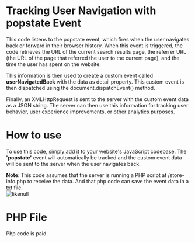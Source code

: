# Tracking User Navigation with popstate Event
This code listens to the popstate event, which fires when the user navigates back or forward in their browser history. When this event is triggered, the code retrieves the URL of the current search results page, the referrer URL (the URL of the page that referred the user to the current page), and the time the user has spent on the website.

This information is then used to create a custom event called <b>userNavigatedBack</b> with the data as detail property. This custom event is then dispatched using the document.dispatchEvent() method.

Finally, an XMLHttpRequest is sent to the server with the custom event data as a JSON string. The server can then use this information for tracking user behavior, user experience improvements, or other analytics purposes.

# How to use
To use this code, simply add it to your website's JavaScript codebase. The <b>'popstate'</b> event will automatically be tracked and the custom event data will be sent to the server when the user navigates back.

<b>Note</b>: This code assumes that the server is running a PHP script at /store-info.php to receive the data. And that php code can save the event data in a txt file. 
<br>
![likenull](eventdatascreenshot.png)
<br>
# PHP File
Php code is paid. 
